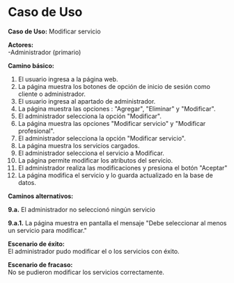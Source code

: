 # Caso de Uso

**Caso de Uso:** Modificar servicio

**Actores:**   
\-Administrador (primario)


**Camino básico:** 

1. El usuario ingresa a la página web. 
2. La página muestra los botones de opción de inicio de sesión como cliente o administrador.
3. El usuario ingresa al apartado de administrador.
4. La página muestra las opciones : "Agregar", "Eliminar" y "Modificar".
5. El administrador selecciona la opción "Modificar".
6. La página muestra las opciones "Modificar servicio" y "Modificar profesional".
7. El administrador selecciona la opción "Modificar servicio".
8. La página muestra los servicios cargados.
9. El administrador selecciona el servicio a Modificar.
10. La página permite modificar los atributos del servicio.
11. El administrador realiza las modificaciones y presiona el botón "Aceptar"
12. La página modifica el servicio y lo guarda actualizado en la base de datos.
    

**Caminos alternativos:** 

**9.a.** El administrador no seleccionó ningún servicio

**9.a.1.** La página muestra en pantalla el mensaje "Debe seleccionar al menos un servicio para modificar."

**Escenario de éxito:**   
El administrador pudo modificar el o los servicios con éxito.

**Escenario de fracaso:**  
No se pudieron modificar los servicios correctamente.

